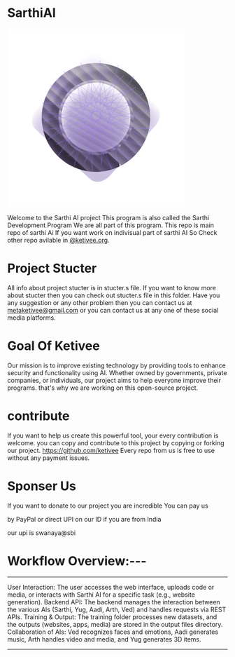 # SarthiAI



![alt text](pixel@2x.png)


Welcome to the Sarthi AI project This program is also called the Sarthi Development Program
We are all part of this program. 
This repo is main repo of sarthi Ai If you want work on indivisual part of sarthi AI
So Check other repo avilable in [@ketivee.org](https://github.com/ketivee-org).



# Project Stucter

All info about project stucter is in stucter.s file.
If you want to know more about stucter then you can check out stucter.s file in this folder.
Have you any suggestion or any other problem then you can contact us at <metaketivee@gmail.com> or you can contact us at any one of these social media platforms.


# Goal Of Ketivee

Our mission is to improve existing technology by providing tools to enhance security and
functionality using AI. Whether owned by governments, private companies,
or individuals, our project aims to help everyone improve their programs.
that's why we are working on this open-source project.


# contribute

If you want to help us create this powerful tool, your every contribution is welcome.
you can copy and contribute to this project by copying or forking our project. 
https://github.com/ketivee Every repo from us is free to use without any payment issues.



# Sponser Us

If you want to donate to our project you are incredible You can pay us 

by PayPal or direct UPI on our ID if you are from India

our upi is swanaya@sbi


# Workflow Overview:---
---------------------------------
User Interaction: The user accesses the web interface, uploads code or media, or interacts with Sarthi AI for a specific task (e.g., website generation).
Backend API: The backend manages the interaction between the various AIs (Sarthi, Yug, Aadi, Arth, Ved) and handles requests via REST APIs.
Training & Output: The training folder processes new datasets, and the outputs (websites, apps, media) are stored in the output files directory.
Collaboration of AIs: Ved recognizes faces and emotions, Aadi generates music, Arth handles video and media, and Yug generates 3D items.

------------------------------------- 

